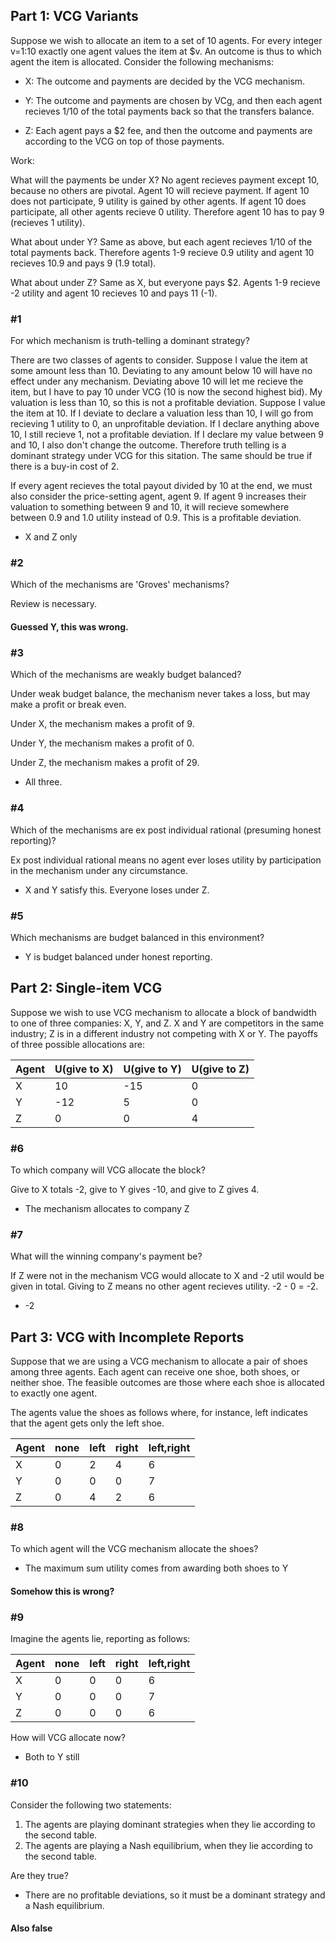 ## Part 1: VCG Variants

Suppose we wish to allocate an item to a set of 10 agents. For every integer v=1:10 exactly one agent values the item at $v. An outcome is thus to which agent the item is allocated. Consider the following mechanisms:

- X: The outcome and payments are decided by the VCG mechanism.

- Y: The outcome and payments are chosen by VCg, and then each agent recieves 1/10 of the total payments back so that the transfers balance.

- Z: Each agent pays a $2 fee, and then the outcome and payments are according to the VCG on top of those payments.


Work:

What will the payments be under X? No agent recieves payment except 10, because no others are pivotal. Agent 10 will recieve payment. If agent 10 does not participate, 9 utility is gained by other agents. If agent 10 does participate, all other agents recieve 0 utility. Therefore agent 10 has to pay 9 (recieves 1 utility).

What about under Y? Same as above, but each agent recieves 1/10 of the total payments back. Therefore agents 1-9 recieve 0.9 utility and agent 10 recieves 10.9 and pays 9 (1.9 total).

What about under Z? Same as X, but everyone pays $2. Agents 1-9 recieve -2 utility and agent 10 recieves 10 and pays 11 (-1).


### #1

For which mechanism is truth-telling a dominant strategy? 

There are two classes of agents to consider. Suppose I value the item at some amount less than 10. Deviating to any amount below 10 will have no effect under any mechanism. Deviating above 10 will let me recieve the item, but I have to pay 10 under VCG (10 is now the second highest bid). My valuation is less than 10, so this is not a profitable deviation. Suppose I value the item at 10. If I deviate to declare a valuation less than 10, I will go from recieving 1 utility to 0, an unprofitable deviation. If I declare anything above 10, I still recieve 1, not a profitable deviation. If I declare my value between 9 and 10, I also don't change the outcome. Therefore truth telling is a dominant strategy under VCG for this sitation. The same should be true if there is a buy-in cost of 2. 

If every agent recieves the total payout divided by 10 at the end, we must also consider the price-setting agent, agent 9. If agent 9 increases their valuation to something between 9 and 10, it will recieve somewhere between 0.9 and 1.0 utility instead of 0.9. This is a profitable deviation.

- X and Z only

### #2

Which of the mechanisms are 'Groves' mechanisms?

Review is necessary.

#### Guessed Y, this was wrong.

### #3

Which of the mechanisms are weakly budget balanced?

Under weak budget balance, the mechanism never takes a loss, but may make a profit or break even. 

Under X, the mechanism makes a profit of 9.

Under Y, the mechanism makes a profit of 0.

Under Z, the mechanism makes a profit of 29.

- All three.

### #4

Which of the mechanisms are ex post individual rational (presuming honest reporting)?

Ex post individual rational means no agent ever loses utility by participation in the mechanism under any circumstance.

- X and Y satisfy this. Everyone loses under Z.

### #5

Which mechanisms are budget balanced in this environment?

- Y is budget balanced under honest reporting.

## Part 2: Single-item VCG

Suppose we wish to use VCG mechanism to allocate a block of bandwidth to one of three companies: X, Y, and Z. X and Y are competitors in the same industry; Z is in a different industry not competing with X or Y. The payoffs of three possible allocations are:

| Agent | U(give to X) | U(give to Y) | U(give to Z) |
| ----- | ------------ | ------------ | ------------ |
| X     | 10           | -15          | 0            |
| Y     | -12          | 5            | 0            |
| Z     | 0            | 0            | 4            |

### #6

To which company will VCG allocate the block?

Give to X totals -2, give to Y gives -10, and give to Z gives 4.

- The mechanism allocates to company Z

### #7

What will the winning company's payment be?

If Z were not in the mechanism VCG would allocate to X and -2 util would be given in total. Giving to Z means no other agent recieves utility. -2 - 0 = -2.

- -2

## Part 3: VCG with Incomplete Reports

Suppose that we are using a VCG mechanism to allocate a pair of shoes among three agents. Each agent can receive one shoe, both shoes, or neither shoe. The feasible outcomes are those where each shoe is allocated to exactly one agent.

The agents value the shoes as follows where, for instance, left indicates that the agent gets only the left shoe.

| Agent | none | left | right | left,right |
| ----- | ---- | ---- | ----- | ---------- |
| X     | 0    | 2    | 4     | 6          |
| Y     | 0    | 0    | 0     | 7          |
| Z     | 0    | 4    | 2     | 6          |

### #8 

To which agent will the VCG mechanism allocate the shoes?

- The maximum sum utility comes from awarding both shoes to Y

#### Somehow this is wrong?

### #9

Imagine the agents lie, reporting as follows:

| Agent | none | left | right | left,right |
| ----- | ---- | ---- | ----- | ---------- |
| X     | 0    | 0    | 0     | 6          |
| Y     | 0    | 0    | 0     | 7          |
| Z     | 0    | 0    | 0     | 6          |

How will VCG allocate now?

- Both to Y still

### #10

Consider the following two statements:

1. The agents are playing dominant strategies when they lie according to the second table.
2. The agents are playing a Nash equilibrium, when they lie according to the second table.

Are they true?

- There are no profitable deviations, so it must be a dominant strategy and a Nash equilibrium.

#### Also false














